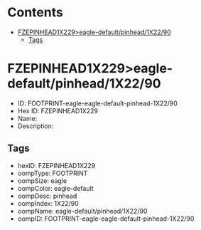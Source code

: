 



Contents
========

* [FZEPINHEAD1X229>eagle-default/pinhead/1X22/90](#fzepinhead1x229eagle-defaultpinhead1x2290)
	* [Tags](#tags)

# FZEPINHEAD1X229>eagle-default/pinhead/1X22/90

- ID: FOOTPRINT-eagle-eagle-default-pinhead-1X22/90
- Hex ID: FZEPINHEAD1X229
- Name: 
- Description: 

## Tags

- hexID: FZEPINHEAD1X229
- oompType: FOOTPRINT
- oompSize: eagle
- oompColor: eagle-default
- oompDesc: pinhead
- oompIndex: 1X22/90
- oompName: eagle-default/pinhead/1X22/90
- oompID: FOOTPRINT-eagle-eagle-default-pinhead-1X22/90
